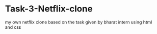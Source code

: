 # Task-3-Netflix-clone
my own netflix clone based on the task given by bharat intern using html and css
